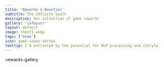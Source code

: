 ```yaml
---
title: 'Rewards & Bounties'
subtitle: The Infinite Vault
description: Our collection of game rewards
gallery: 'cafepurr'
layout: default
image: chest1.webp
tags: ['home']
icon: game-icons:vortex
tooltip: I'm entranced by the potential for NLP processing and storytelling. This is  inspired by the storytelling game Cliffhanger, where we take turns telling a narrative while trying to create a challenging scenario for the person to narrate away from. Since in Weirdlandia, anything can happen and there's no game over, only rewards for interactions,  each item becomes an opportunity to play a round of Cliffhanger with the processor. If the player want to start the game with a button that destroys the world, then let's give it to them, and let the AI generator (with guidance) figure out how to solve the problem. (or challenge me to code something special)
---
```


:rewards-gallery
